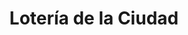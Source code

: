 ---
title: "Lotería de la Ciudad"
url: /ciudad-autonoma-de-buenos-aires/loteria-de-la-ciudad-avenida-de-los-corrales-2/
shop: lotería
---